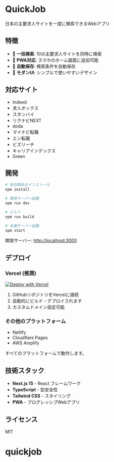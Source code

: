 # QuickJob

日本の主要求人サイトを一度に検索できるWebアプリ

## 特徴

- 🚀 **一括検索**: 10の主要求人サイトを同時に検索
- 📱 **PWA対応**: スマホのホーム画面に追加可能
- 💾 **自動保存**: 検索条件を自動保存
- 🎨 **モダンUI**: シンプルで使いやすいデザイン

## 対応サイト

- Indeed
- 求人ボックス
- スタンバイ
- リクナビNEXT
- doda
- マイナビ転職
- エン転職
- ビズリーチ
- キャリアインデックス
- Green

## 開発

```bash
# 依存関係のインストール
npm install

# 開発サーバー起動
npm run dev

# ビルド
npm run build

# 本番サーバー起動
npm start
```

開発サーバー: [http://localhost:3000](http://localhost:3000)

## デプロイ

### Vercel (推奨)

[![Deploy with Vercel](https://vercel.com/button)](https://vercel.com/new/clone?repository-url=https://github.com/yourusername/quickjob-web)

1. GitHubリポジトリをVercelに接続
2. 自動的にビルド・デプロイされます
3. カスタムドメイン設定可能

### その他のプラットフォーム

- Netlify
- Cloudflare Pages
- AWS Amplify

すべてのプラットフォームで動作します。

## 技術スタック

- **Next.js 15** - React フレームワーク
- **TypeScript** - 型安全性
- **Tailwind CSS** - スタイリング
- **PWA** - プログレッシブWebアプリ

## ライセンス

MIT
# quickjob
